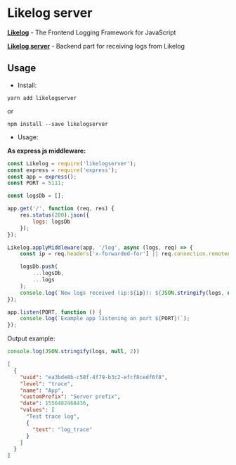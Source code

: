 Likelog server
======

[**Likelog**](https://github.com/uxname/likelog) - The Frontend Logging Framework for JavaScript
 
[**Likelog server**](https://github.com/uxname/likelogserver) - Backend part for receiving logs from Likelog

## Usage

* Install:

`yarn add likelogserver`

or

`npm install --save likelogserver`

* Usage:

**As express js middleware:**

```javascript
const Likelog = require('likelogserver');
const express = require('express');
const app = express();
const PORT = 5111;

const logsDb = [];

app.get('/', function (req, res) {
    res.status(200).json({
        logs: logsDb
    });
});

Likelog.applyMiddleware(app, '/log', async (logs, req) => {
    const ip = req.headers['x-forwarded-for'] || req.connection.remoteAddress;

    logsDb.push(
        ...logsDb,
        ...logs
    );
    console.log(`New logs received (ip:${ip}): ${JSON.stringify(logs, null, 2)}`);
});

app.listen(PORT, function () {
    console.log(`Example app listening on port ${PORT}!`);
});
```

Output example:

```javascript
console.log(JSON.stringify(logs, null, 2))
```

```json
[
  {
    "uuid": "ea3bde8b-c58f-4f79-b3c2-efcf8cedf6f8",
    "level": "trace",
    "name": "App",
    "customPrefix": "Server prefix",
    "date": 1556482468436,
    "values": [
      "Test trace log",
      {
        "test": "log_trace"
      }
    ]
  }
]
```
